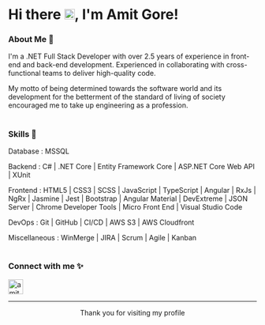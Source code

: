 # Hi there <img src="https://raw.githubusercontent.com/MartinHeinz/MartinHeinz/master/wave.gif" height="21">, I'm Amit Gore!

### About Me 🙌

I'm a .NET Full Stack Developer with over 2.5 years of experience in front-end and back-end development.
Experienced in collaborating with cross-functional teams to deliver high-quality code.

My motto of being determined towards the software world and its development for the betterment of the standard of living of society encouraged me to take up engineering as a profession.

#

### Skills 🚀

Database : MSSQL

Backend : C# | .NET Core | Entity Framework Core | ASP.NET Core Web API | XUnit

Frontend : HTML5 | CSS3 | SCSS | JavaScript | TypeScript | Angular | RxJs | NgRx | Jasmine | Jest | Bootstrap |
Angular Material | DevExtreme | JSON Server | Chrome Developer Tools | Micro Front End | Visual Studio Code

DevOps : Git | GitHub | CI/CD | AWS S3 | AWS Cloudfront

Miscellaneous : WinMerge | JIRA | Scrum | Agile | Kanban

#

### Connect with me ✨

<p align="left">
<a href="https://www.linkedin.com/in/amit-gore-32b880194/" target="blank"><img align="center" src="https://cdn.iconscout.com/icon/premium/png-512-thumb/linkedin-2752135-2284952.png?f=webp&w=512" alt="amit-gore-32b880194" height="30" /></a>
</p>

----
<div align="center">
<p>Thank you for visiting my profile</p>
</div>
